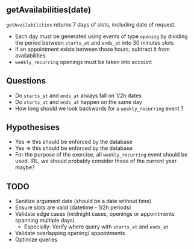 
## getAvailabilities(date)

`getAvailabilities` returns 7 days of slots, including date of request.
  - Each day must be generated using events of type `opening` by dividing the period between `starts_at` and `ends_at`
    into 30 minutes slots
  - if an appointment exists between those hours, subtract it from availabilities
  - `weekly_recurring` openings must be taken into account

## Questions
  - Do `starts_at` and `ends_at` always fall on 1/2h dates
  - Do `starts_at` and `ends_at` happen on the same day
  - How long should we look backwards for a `weekly_recurring` event ?

## Hypothesises
  - Yes => this should be enforced by the database
  - Yes => this should be enforced by the database
  - For the purpose of the exercise, all `weekly_recurring` event should be used. IRL, we should probably consider
    those of the current year maybe?

## TODO

- Sanitize argument date (should be a date without time)
- Ensure slots are valid (datetime - 1/2h periods)
- Validate edge cases (midnight cases, openings or appointments spanning multiple days)
    - Especially: Verify where query with `starts_at` and `ends_at`
- Validate overlapping opening/ appointments 
- Optimize queries
